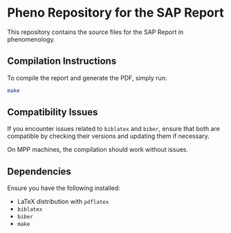 # Pheno Repository for the SAP Report

This repository contains the source files for the SAP Report in phenomenology. 

## Compilation Instructions

To compile the report and generate the PDF, simply run:

```sh
make
```

## Compatibility Issues

If you encounter issues related to `biblatex` and `biber`, ensure that both are compatible by checking their versions and updating them if necessary.

On MPP machines, the compilation should work without issues.

## Dependencies

Ensure you have the following installed:
- LaTeX distribution with `pdflatex`
- `biblatex`
- `biber`
- `make`
